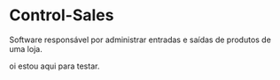 # Control-Sales
Software responsável por administrar entradas e saídas de produtos de uma loja.

oi estou aqui para testar.

